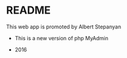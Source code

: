 # README #

This web app is promoted by Albert Stepanyan


* This is a new version of php MyAdmin

* 2016
